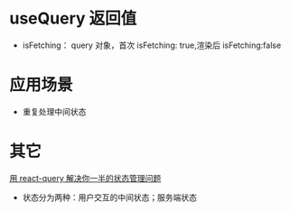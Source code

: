 # useQuery 返回值

- isFetching： query 对象，首次 isFetching: true,渲染后 isFetching:false

# 应用场景

- 重复处理中间状态

# 其它

[用 react-query 解决你一半的状态管理问题](https://zhuanlan.zhihu.com/p/351280149)

- 状态分为两种：用户交互的中间状态；服务端状态
